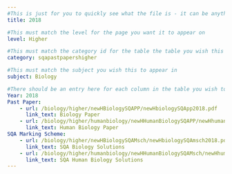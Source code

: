 ```yaml
---
#This is just for you to quickly see what the file is - it can be anything you want
title: 2018

#This must match the level for the page you want it to appear on
level: Higher

#This must match the category id for the table the table you wish this to appear in
category: sqapastpapershigher

#This must match the subject you wish this to appear in
subject: Biology

#There should be an entry here for each column in the table you wish to populate:
Year: 2018
Past Paper:
    - url: /biology/higher/newHBiologySQAPP/newHbiologySQApp2018.pdf
      link_text: Biology Paper
    - url: /biology/higher/humanbiology/newHHumanBiologySQAPP/newHhumanbioSQApp2018.pdf
      link_text: Human Biology Paper
SQA Marking Scheme:
    - url: /biology/higher/newHBiologySQAMsch/newHbiologySQAmsch2018.pdf
      link_text: SQA Biology Solutions
    - url: /biology/higher/humanbiology/newHHumanBiologySQAMsch/newHhumanbioSQAmsch2018.pdf
      link_text: SQA Human Biology Solutions
---
```


